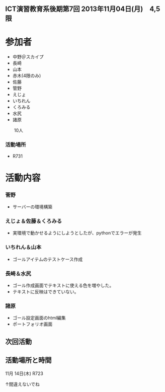 ## ICT演習教育系後期第7回 2013年11月04日(月)　4,5限
 
# 参加者 #

- 中野＠スカイプ
- 長崎
- 山本
- 赤木(4限のみ)
- 佐藤
- 管野
- えじょ
- いちれん
- くろみる
- 水尻
- 諸原
　

　　10人

### 活動場所
- R731

# 活動内容 #

### 菅野
- サーバーの環境構築

### えじょ＆佐藤＆くろみる
- 実環境で動かせるようにしようとしたが、pythonでエラーが発生

### いちれん＆山本
- ゴールアイテムのテストケース作成

### 長崎＆水尻
- ゴール作成画面でテキストに使える色を増やした。
- テキストに反映はできていない。

### 諸原
- ゴール設定画面のhtml編集
- ポートフォリオ画面


## 次回活動

## 活動場所と時間
11月 14日(木) R723

↑間違えないでね
